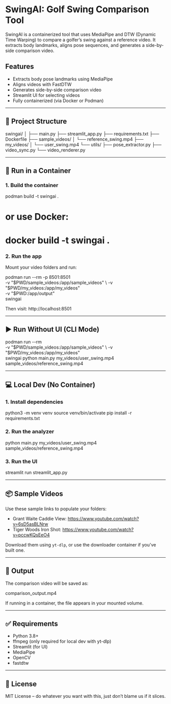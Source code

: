 # SwingAI: Golf Swing Comparison Tool

SwingAI is a containerized tool that uses MediaPipe and DTW (Dynamic Time Warping) to compare a golfer’s swing against a reference video. It extracts body landmarks, aligns pose sequences, and generates a side-by-side comparison video.

## Features

- Extracts body pose landmarks using MediaPipe
- Aligns videos with FastDTW
- Generates side-by-side comparison video
- Streamlit UI for selecting videos
- Fully containerized (via Docker or Podman)

---

## 📁 Project Structure

swingai/
│
├── main.py
├── streamlit_app.py
├── requirements.txt
├── Dockerfile
├── sample_videos/
│   └── reference_swing.mp4
├── my_videos/
│   └── user_swing.mp4
└── utils/
    ├── pose_extractor.py
    ├── video_sync.py
    └── video_renderer.py

---

## 🐳 Run in a Container

### 1. Build the container

podman build -t swingai .
# or use Docker:
# docker build -t swingai .

### 2. Run the app

Mount your video folders and run:

podman run --rm -p 8501:8501 \
  -v "$PWD/sample_videos:/app/sample_videos" \
  -v "$PWD/my_videos:/app/my_videos" \
  -v "$PWD:/app/output" \
  swingai

Then visit: http://localhost:8501

---

## ▶️ Run Without UI (CLI Mode)

podman run --rm \
  -v "$PWD/sample_videos:/app/sample_videos" \
  -v "$PWD/my_videos:/app/my_videos" \
  swingai python main.py my_videos/user_swing.mp4 sample_videos/reference_swing.mp4

---

## 💻 Local Dev (No Container)

### 1. Install dependencies

python3 -m venv venv
source venv/bin/activate
pip install -r requirements.txt

### 2. Run the analyzer

python main.py my_videos/user_swing.mp4 sample_videos/reference_swing.mp4

### 3. Run the UI

streamlit run streamlit_app.py

---

## 📦 Sample Videos

Use these sample links to populate your folders:

- Grant Waite Caddie View: https://www.youtube.com/watch?v=6sD5asBLNrw
- Tiger Woods Iron Shot: https://www.youtube.com/watch?v=pccwKQsEeO4

Download them using `yt-dlp`, or use the downloader container if you've built one.

---

## 📂 Output

The comparison video will be saved as:

comparison_output.mp4

If running in a container, the file appears in your mounted volume.

---

## ✅ Requirements

- Python 3.8+
- ffmpeg (only required for local dev with yt-dlp)
- Streamlit (for UI)
- MediaPipe
- OpenCV
- fastdtw

---

## 📜 License

MIT License – do whatever you want with this, just don’t blame us if it slices.
